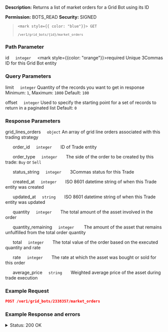 **Description:** Returns a list of market orders for a Grid Bot using its ID

**Permission:** BOTS_READ
**Security:** SIGNED

<blockquote>

<code><mark style={{ color: "blue"}}> GET </mark></code>

<code>`/ver1/grid_bots/{id}/market_orders`</code>

</blockquote>

### Path Parameter

   id&nbsp;&nbsp;&nbsp;&nbsp;&nbsp;<code>integer</code>&nbsp;&nbsp;&nbsp;&nbsp;&nbsp;<mark style={{color: "orange"}}>required</mark>
   Unique 3Commas ID for this Grid Bot entity

### Query Parameters

   limit&nbsp;&nbsp;&nbsp;&nbsp;&nbsp;<code>integer</code>
   Quantity of the records you want to get in response
   Minimum: <code>1</code>, Maximum: <code>1000</code>
   Default: <code>100</code>

   offset&nbsp;&nbsp;&nbsp;&nbsp;&nbsp;<code>integer</code>
   Used to specify the starting point for a set of records to return in a paginated list
   Default: <code>0</code>

### Response Parameters

   grid_lines_orders&nbsp;&nbsp;&nbsp;&nbsp;&nbsp;<code>object</code>
An array of grid line orders associated with this trading strategy

&nbsp;&nbsp;&nbsp;&nbsp;&nbsp;&nbsp;order_id&nbsp;&nbsp;&nbsp;&nbsp;&nbsp;<code>integer</code>
&nbsp;&nbsp;&nbsp;&nbsp;&nbsp;&nbsp;ID of Trade entity

&nbsp;&nbsp;&nbsp;&nbsp;&nbsp;&nbsp;order_type&nbsp;&nbsp;&nbsp;&nbsp;&nbsp;<code>integer</code>
&nbsp;&nbsp;&nbsp;&nbsp;&nbsp;&nbsp;The side of the order to be created by this trade: <code>Buy</code> or <code>Sell</code>

&nbsp;&nbsp;&nbsp;&nbsp;&nbsp;&nbsp;status_string&nbsp;&nbsp;&nbsp;&nbsp;&nbsp;<code>integer</code>
&nbsp;&nbsp;&nbsp;&nbsp;&nbsp;&nbsp;3Commas status for this Trade

&nbsp;&nbsp;&nbsp;&nbsp;&nbsp;&nbsp;created_at&nbsp;&nbsp;&nbsp;&nbsp;&nbsp;<code>integer</code>
&nbsp;&nbsp;&nbsp;&nbsp;&nbsp;&nbsp;ISO 8601 datetime string of when this Trade entity was created

&nbsp;&nbsp;&nbsp;&nbsp;&nbsp;&nbsp;updated_at&nbsp;&nbsp;&nbsp;&nbsp;&nbsp;<code>string</code>
&nbsp;&nbsp;&nbsp;&nbsp;&nbsp;&nbsp;ISO 8601 datetime string of when this Trade entity was updated

&nbsp;&nbsp;&nbsp;&nbsp;&nbsp;&nbsp;quantity&nbsp;&nbsp;&nbsp;&nbsp;&nbsp;<code>integer</code>
&nbsp;&nbsp;&nbsp;&nbsp;&nbsp;&nbsp;The total amount of the asset involved in the order

&nbsp;&nbsp;&nbsp;&nbsp;&nbsp;&nbsp;quantity_remaining&nbsp;&nbsp;&nbsp;&nbsp;&nbsp;<code>integer</code>
&nbsp;&nbsp;&nbsp;&nbsp;&nbsp;&nbsp; The amount of the asset that remains unfulfilled from the total order quantity

&nbsp;&nbsp;&nbsp;&nbsp;&nbsp;&nbsp;total&nbsp;&nbsp;&nbsp;&nbsp;&nbsp;<code>integer</code>
&nbsp;&nbsp;&nbsp;&nbsp;&nbsp;&nbsp;The total value of the order based on the executed quantity and rate

&nbsp;&nbsp;&nbsp;&nbsp;&nbsp;&nbsp;rate&nbsp;&nbsp;&nbsp;&nbsp;&nbsp;<code>integer</code>
&nbsp;&nbsp;&nbsp;&nbsp;&nbsp;&nbsp;The rate at which the asset was bought or sold for this order

&nbsp;&nbsp;&nbsp;&nbsp;&nbsp;&nbsp;average_price&nbsp;&nbsp;&nbsp;&nbsp;&nbsp;<code>string</code>
&nbsp;&nbsp;&nbsp;&nbsp;&nbsp;&nbsp;Weighted average price of the asset during trade execution

### Example Request

```json
POST /ver1/grid_bots/2338357/market_orders
```

### Example Response and errors

<details>
<summary>Status: 200 OK</summary>

```json
{
    "grid_lines_orders": [
        {
            "order_id": 1060886383,
            "order_type": "BUY",
            "status_string": "Inactive",
            "created_at": "2024-10-03T19:53:50.598Z",
            "updated_at": "2024-10-03T19:53:51.202Z",
            "quantity": "1227.0",
            "quantity_remaining": "1227.0",
            "total": "0.0",
            "rate": "0.016287",
            "average_price": "0.0"
        },
        {
            "order_id": 1060886382,
            "order_type": "BUY",
            "status_string": "Inactive",
            "created_at": "2024-10-03T19:53:50.505Z",
            "updated_at": "2024-10-03T19:53:51.111Z",
            "quantity": "1223.0",
            "quantity_remaining": "1223.0",
            "total": "0.0",
            "rate": "0.016352",
            "average_price": "0.0"
        },
        ...
    ],
    "balancing_orders": [
        {
            "order_id": 1060886271,
            "order_type": "BUY",
            "status_string": "Filled",
            "created_at": "2024-10-03T19:53:39.784Z",
            "update_at": "2024-10-03T19:53:41.227Z",
            "quantity": "4495.0",
            "quantity_remaining": "0.0",
            "total": "98.77216807",
            "rate": "0.021973786",
            "average_price": "0.021973786"
        }
    ]
}
```

</details>
